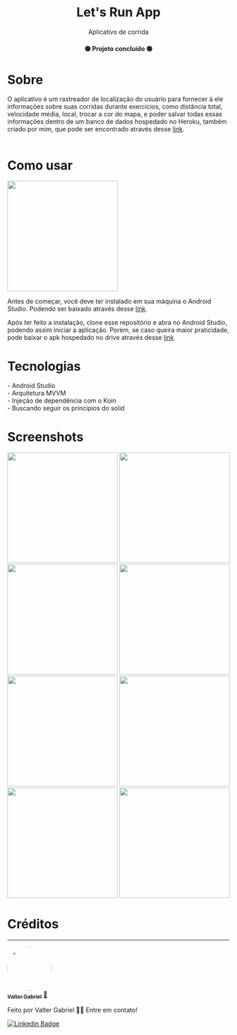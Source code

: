 <h1 align="center">Let's Run App</h1>
<p align="center">Aplicativo de corrida</p>
<h4 align="center"> 
    🟢  Projeto concluído  🟢
</h4>

<h1>Sobre</h1>
<p>O aplicativo é um rastreador de localização do usuário para fornecer à ele informações sobre suas corridas durante exercícios, como distância total, velocidade média, local, trocar a cor do mapa, e poder salvar todas essas informações dentro de um banco de dados hospedado no Heroku, também criado por mim, que pode ser encontrado através desse <a href = "https://github.com/ValterGabriell/Backend-App-Lets_Run">link</a>.</br>
  </br>
<h1>Como usar</h1>
<img src="https://i0.wp.com/dfilitto.com.br/wp-content/uploads/2019/04/android-studio-logo.png?fit=800%2C400&ssl=1" width = "250px"></br>
<p>Antes de começar, você deve ter instalado em sua máquina o Android Studio. Podendo ser baixado através desse <a href = "https://developer.android.com/studio">link</a>.</br>
<p>Após ter feito a instalação, clone esse repositório e abra no Android Studio, podendo assim iniciar a aplicação. Porém, se caso queira maior praticidade, pode baixar o apk hospedado no drive através desse <a href = "https://drive.google.com/file/d/1k5GIk92R3EZGjCUxi2YdVuCivA7E238q/view?usp=sharing">link</a>   </br>


<h1>Tecnologias</h1>
- Android Studio</br>
- Arquitetura MVVM</br>
- Injeção de dependência com o Koin</br>
- Buscando seguir os principios do solid</br>


<h1>Screenshots</h1>
<div align = "center">
<img src="https://user-images.githubusercontent.com/63808405/176054375-cfde4607-92f9-412f-9b04-336c1855d914.jpeg" width = "250px">
<img src="https://user-images.githubusercontent.com/63808405/176054381-a7ad499c-7f4b-4645-8517-f8208a0596ad.jpeg" width = "250px">
<img src="https://user-images.githubusercontent.com/63808405/176054383-4b858472-174c-443e-8c38-fc0152c89236.jpeg" width = "250px">
<img src="https://user-images.githubusercontent.com/63808405/176054385-b7ff7666-eff5-4b3f-b324-27e697bd7f7e.jpeg" width = "250px">
<img src="https://user-images.githubusercontent.com/63808405/176054386-c3f600af-32ed-42df-9e79-e4706b67c43b.jpeg" width = "250px">
<img src="https://user-images.githubusercontent.com/63808405/176054388-5cb1bc1d-ada5-4343-83d8-b36188f21f87.jpeg" width = "250px">
<img src="https://user-images.githubusercontent.com/63808405/176054390-e677c6a2-853f-456e-912c-a6ab85b86857.jpeg" width = "250px">
<img src="https://user-images.githubusercontent.com/63808405/176054393-626a0296-59c6-49d0-8d71-c4e14ee03672.jpeg" width = "250px">
  </div>
  

<h1>Créditos</h1>

---

<a href="https://www.linkedin.com/in/valter-gabriel">
 <img style="border-radius: 50%;" src="https://user-images.githubusercontent.com/63808405/171045850-84caf881-ee10-4782-9016-ea1682c4731d.jpeg" width="100px;" alt=""/>
 <br />
 <sub><b>Valter Gabriel</b></sub></a> <a href="https://www.linkedin.com/in/valter-gabriel" title="Linkedin">🚀</a>
 
Feito por Valter Gabriel 👋🏽 Entre em contato!

[![Linkedin Badge](https://img.shields.io/badge/-Gabriel-blue?style=flat-square&logo=Linkedin&logoColor=white&link=https://www.linkedin.com/in/valter-gabriel/)](https://www.linkedin.com/in/valter-gabriel/) 


  
